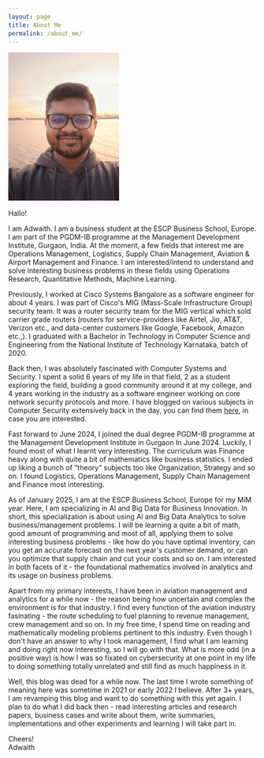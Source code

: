 ```yaml
---
layout: page
title: About Me
permalink: /about_me/
---
```


![Adwaith's Photo](/Adwaith-Venkatesh-Gautham-photo2.jpg/)

Hallo!

I am Adwaith. I am a business student at the ESCP Business School, Europe. I am part of the PGDM-IB programme at the Management Development Institute, Gurgaon, India. At the moment, a few fields that interest me are Operations Management, Logistics, Supply Chain Management, Aviation & Airport Management and Finance. I am interested/intend to understand and solve interesting business problems in these fields using Operations Research, Quantitative Methods, Machine Learning.

Previously, I worked at Cisco Systems Bangalore as a software engineer for about 4 years. I was part of Cisco's MIG (Mass-Scale Infrastructure Group) security team. It was a router security team for the MIG vertical which sold carrier grade routers (routers for service-providers like Airtel, Jio, AT&T, Verizon etc., and data-center customers like Google, Facebook, Amazon etc.,). I graduated with a Bachelor in Technology in Computer Science and Engineering from the National Institute of Technology Karnataka, batch of 2020.

Back then, I was absolutely fascinated with Computer Systems and Security. I spent a solid 6 years of my life in that field, 2 as a student exploring the field, building a good community around it at my college, and 4 years working in the industry as a software engineer working on core network security protocols and more. I have blogged on various subjects in Computer Security extensively back in the day, you can find them [here](/archive/), in case you are interested.

Fast forward to June 2024, I joined the dual degree PGDM-IB programme at the Management Development Institute in Gurgaon In June 2024. Luckily, I found most of what I learnt very interesting. The curriculum was Finance heavy along with quite a bit of mathematics like business statistics. I ended up liking a bunch of "theory" subjects too like Organization, Strategy and so on. I found Logistics, Operations Management, Supply Chain Management and Finance most interesting.

As of January 2025, I am at the ESCP Business School, Europe for my MiM year. Here, I am specializing in AI and Big Data for Business Innovation. In short, this specialization is about using AI and Big Data Analytics to solve business/management problems. I will be learning a quite a bit of math, good amount of programming and most of all, applying them to solve interesting business problems - like how do you have optimal inventory, can you get an accurate forecast on the next year's customer demand, or can you optimize that supply chain and cut your costs and so on. I am interested in both facets of it - the foundational mathematics involved in analytics and its usage on business problems.

Apart from my primary interests, I have been in aviation management and analytics for a while now - the reason being how uncertain and complex the environment is for that industry. I find every function of the aviation industry fasinating - the route scheduling to fuel planning to revenue management, crew management and so on. In my free time, I spend time on reading and mathematically modeling problems pertinent to this industry.
Even though I don't have an answer to why I took management, I find what I am learning and doing right now interesting, so I will go with that. What is more odd (in a positive way) is how I was so fixated on cybersecurity at one point in my life to doing something totally unrelated and still find as much happiness in it.

Well, this blog was dead for a while now. The last time I wrote something of meaning here was sometime in 2021 or early 2022 I believe. After 3+ years, I am revamping this blog and want to do something with this yet again. I plan to do what I did back then - read interesting articles and research papers, business cases and write about them, write summaries, implementations and other experiments and learning I will take part in.

Cheers!    
Adwaith
